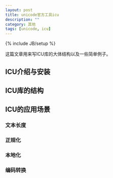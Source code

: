 ```yaml
---
layout: post
title: unicode官方工具icu
description: ""
category: 其他
tags: [unicode, icu]
---
```

{% include JB/setup %}

这篇文章用来写ICU库的大体结构以及一些简单例子。

## ICU介绍与安装

## ICU库的结构


## ICU的应用场景

### 文本长度

### 正规化

### 本地化


### 编码转换

### 

